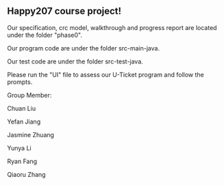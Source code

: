 ## Happy207 course project!


Our specification, crc model, walkthrough and progress report are located under the folder "phase0".


Our program code are under the folder src-main-java.


Our test code are under the folder src-test-java.


Please run the "UI" file to assess our U-Ticket program and follow the prompts.

Group Member:

Chuan Liu 

Yefan Jiang 

Jasmine Zhuang

Yunya Li

Ryan Fang

Qiaoru Zhang 

